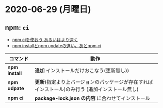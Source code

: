 # 2020-06-29 (月曜日)

## npm: `ci`

- [npm ciを使おう あるいはより速く](https://qiita.com/mstssk/items/8759c71f328cab802670)
- [npm installとnpm updateの違い。あとnpm ci](https://ucwork.hatenablog.com/entry/2018/12/28/025711)


| **コマンド**       | **動作**  |
| --------------- | ------------------------------------ |
| **npm install** | **追加** インストールだけおこなう(更新無し))| 
| **npm udpate** | **更新**(指定より上バージョンのパッケージが存在すればインストール)のみ行う (追加インストール無し)| 
| **npm ci** | **package-lock.json の内容** に合わせてインストール |

